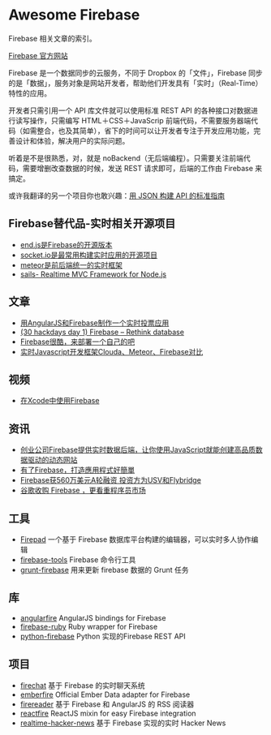 Awesome Firebase
================

Firebase 相关文章的索引。

[Firebase 官方网站](https://www.firebase.com)

Firebase 是一个数据同步的云服务，不同于 Dropbox 的「文件」，Firebase 同步的是「数据」，服务对象是网站开发者，帮助他们开发具有「实时」（Real-Time）特性的应用。

开发者只需引用一个 API 库文件就可以使用标准 REST API 的各种接口对数据进行读写操作，只需编写 HTML＋CSS＋JavaScrip 前端代码，不需要服务器端代码（如需整合，也及其简单），省下的时间可以让开发者专注于开发应用功能，完善设计和体验，解决用户的实际问题。

听着是不是很熟悉，对，就是 noBackend（无后端编程）。只需要关注前端代码，需要增删改查数据的时候，发送 REST 请求即可，后端的工作由 Firebase 来搞定。

或许我翻译的另一个项目你也敢兴趣：[用 JSON 构建 API 的标准指南](https://github.com/justjavac/json-api-zh_CN)

## Firebase替代品-实时相关开源项目

- [end.js是Firebase的开源版本](https://github.com/demohi/end)
- [socket.io是最常用构建实时应用的开源项目](http://socket.io/)
- [meteor是前后端统一的实时框架](http://www.meteor.com)
- [sails- Realtime MVC Framework for Node.js](https://github.com/balderdashy/sails)

## 文章

- [用AngularJS和Firebase制作一个实时投票应用](http://www.html-js.com/article/Using-Angular-to-develop-web-application-with-AngularJS-and-Firebase-to-produce-a-real-time-polling-application)
- [(30 hackdays day 1) Firebase – Rethink database](http://segmentfault.com/blog/fxp/1190000000723045)
- [Firebase很酷，来部署一个自己的吧](https://cnodejs.org/topic/51f0edf7f4963ade0e082c19)
- [实时Javascript开发框架Clouda、Meteor、Firebase对比](http://blog.csdn.net/justfrozen/article/details/12716669)

## 视频

- [在Xcode中使用Firebase](https://player.vimeo.com/video/62208736)

## 资讯

- [创业公司Firebase提供实时数据后端，让你使用JavaScript就能创建高品质数据驱动的动态网站](http://www.36kr.com/p/102056.html)
- [有了Firebase，打造應用程式好簡單](http://wired.tw/2012/05/23/firebase/index.html)
- [Firebase获560万美元A轮融资 投资方为USV和Flybridge](http://news.pedaily.cn/201306/20130621350228.shtml)
- [谷歌收购 Firebase ，更看重程序员市场](http://www.oschina.net/news/56342/google-buy-firebase)


## 工具

- [Firepad](http://www.firepad.io/) 一个基于 Firebase 数据库平台构建的编辑器，可以实时多人协作编辑
- [firebase-tools](https://github.com/firebase/firebase-tools) Firebase 命令行工具
- [grunt-firebase](https://github.com/assemble/grunt-firebase) 用来更新 firebase 数据的 Grunt 任务

## 库

- [angularfire](https://github.com/firebase/angularfire) AngularJS bindings for Firebase
- [firebase-ruby](https://github.com/oscardelben/firebase-ruby) Ruby wrapper for Firebase
- [python-firebase](https://github.com/ozgur/python-firebase) Python 实现的Firebase REST API

## 项目

- [firechat](https://github.com/firebase/firechat) 基于 Firebase 的实时聊天系统
- [emberfire](https://github.com/firebase/emberfire) Official Ember Data adapter for Firebase
- [firereader](https://github.com/firebase/firereader) 基于 Firebase 和 AngularJS 的 RSS 阅读器
- [reactfire](https://github.com/firebase/reactfire) ReactJS mixin for easy Firebase integration
- [realtime-hacker-news](https://github.com/dstaley/realtime-hacker-news) 基于 Firebase 实现的实时 Hacker News
